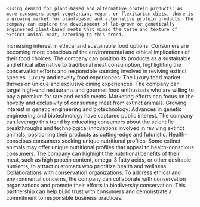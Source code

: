     Rising demand for plant-based and alternative protein products: As more consumers adopt vegetarian, vegan, or flexitarian diets, there is a growing market for plant-based and alternative protein products. The company can explore the development of lab-grown or genetically engineered plant-based meats that mimic the taste and texture of extinct animal meat, catering to this trend.
Increasing interest in ethical and sustainable food options: Consumers are becoming more conscious of the environmental and ethical implications of their food choices. The company can position its products as a sustainable and ethical alternative to traditional meat consumption, highlighting the conservation efforts and responsible sourcing involved in reviving extinct species.
Luxury and novelty food experiences: The luxury food market thrives on unique and exclusive dining experiences. The company can target high-end restaurants and gourmet food enthusiasts who are willing to pay a premium for rare and exotic meats. Marketing efforts can focus on the novelty and exclusivity of consuming meat from extinct animals.
Growing interest in genetic engineering and biotechnology: Advances in genetic engineering and biotechnology have captured public interest. The company can leverage this trend by educating consumers about the scientific breakthroughs and technological innovations involved in reviving extinct animals, positioning their products as cutting-edge and futuristic.
Health-conscious consumers seeking unique nutritional profiles: Some extinct animals may offer unique nutritional profiles that appeal to health-conscious consumers. The company can highlight the nutritional benefits of their meat, such as high protein content, omega-3 fatty acids, or other desirable nutrients, to attract customers who prioritize health and wellness.
Collaborations with conservation organizations: To address ethical and environmental concerns, the company can collaborate with conservation organizations and promote their efforts in biodiversity conservation. This partnership can help build trust with consumers and demonstrate a commitment to responsible business practices.

